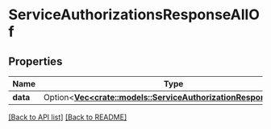 # ServiceAuthorizationsResponseAllOf

## Properties

Name | Type | Description | Notes
------------ | ------------- | ------------- | -------------
**data** | Option<[**Vec&lt;crate::models::ServiceAuthorizationResponseData&gt;**](ServiceAuthorizationResponseData.md)> |  | 

[[Back to API list]](../README.md#documentation-for-api-endpoints) [[Back to README]](../README.md)


